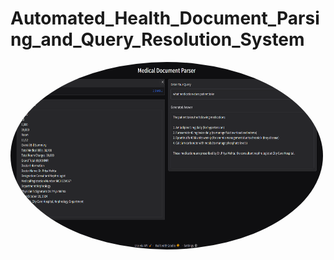 # Automated_Health_Document_Parsing_and_Query_Resolution_System
<img src="demo/demo.png" alt="DEMO" style="width: 500px; height: 300px; border-radius: 50%;">


